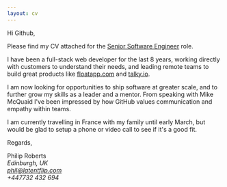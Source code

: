 ```yaml
---
layout: cv
---
```


Hi Github,

Please find my CV attached for the [Senior Software Engineer](http://boards.greenhouse.io/github/jobs/953424) role.

I have been a full-stack web developer for the last 8 years, working directly with customers to understand their needs, and leading remote teams to build great products like [floatapp.com](http://floatapp.com) and [talky.io](http://talky.io).

I am now looking for opportunities to ship software at greater scale, and to further grow my skills as a leader and a mentor. From speaking with Mike McQuaid I've been impressed by how GitHub values communication and empathy within teams.

I am currently travelling in France with my family until early March, but would be glad to setup a phone or video call to see if it's a good fit.

Regards,

Philip Roberts    
_Edinburgh, UK_    
_[phil@latentflip.com](mailto:phil@latentflip.com)_    
_+447732 432 694_
